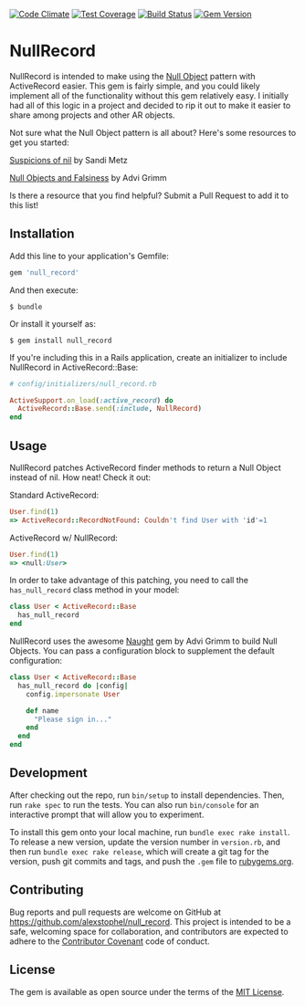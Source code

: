 [![Code Climate](https://codeclimate.com/github/alexstophel/null_record/badges/gpa.svg)](https://codeclimate.com/github/alexstophel/null_record)
[![Test Coverage](https://codeclimate.com/github/alexstophel/null_record/badges/coverage.svg)](https://codeclimate.com/github/alexstophel/null_record/coverage)
[![Build Status](https://travis-ci.org/alexstophel/null_record.svg?branch=master)](https://travis-ci.org/alexstophel/null_record)
[![Gem Version](https://badge.fury.io/rb/null_record.svg)](https://badge.fury.io/rb/null_record)

# NullRecord

NullRecord is intended to make using the [Null
Object](https://en.wikipedia.org/wiki/Null_Object_pattern) pattern with
ActiveRecord easier. This gem is fairly simple, and you could likely implement
all of the functionality without this gem relatively easy. I initially had all
of this logic in a project and decided to rip it out to make it easier to share
among projects and other AR objects.

Not sure what the Null Object pattern is all about? Here's some resources to get
you started:

[Suspicions of nil](http://www.sandimetz.com/blog/2014/12/19/suspicions-of-nil)
by Sandi Metz

[Null Objects and
Falsiness](http://devblog.avdi.org/2011/05/30/null-objects-and-falsiness/) by
Advi Grimm

Is there a resource that you find helpful? Submit a Pull Request to add it to
this list!

## Installation

Add this line to your application's Gemfile:

```ruby
gem 'null_record'
```

And then execute:

    $ bundle

Or install it yourself as:

    $ gem install null_record

If you're including this in a Rails application, create an initializer to
include NullRecord in ActiveRecord::Base:

```ruby
# config/initializers/null_record.rb

ActiveSupport.on_load(:active_record) do
  ActiveRecord::Base.send(:include, NullRecord)
end
```

## Usage

NullRecord patches ActiveRecord finder methods to return a Null Object instead
of nil. How neat! Check it out:

Standard ActiveRecord:

```ruby
User.find(1)
=> ActiveRecord::RecordNotFound: Couldn't find User with 'id'=1
```

ActiveRecord w/ NullRecord:

```ruby
User.find(1)
=> <null:User>
```

In order to take advantage of this patching, you need to call the 
`has_null_record` class method in your model:

```ruby
class User < ActiveRecord::Base
  has_null_record
end
```

NullRecord uses the awesome [Naught](https://github.com/avdi/naught) gem by Advi
Grimm to build Null Objects. You can pass a configuration block to supplement
the default configuration:

```ruby
class User < ActiveRecord::Base
  has_null_record do |config|
    config.impersonate User

    def name
      "Please sign in..."
    end
  end
end
```

## Development

After checking out the repo, run `bin/setup` to install dependencies. Then, run `rake spec` to run the tests. You can also run `bin/console` for an interactive prompt that will allow you to experiment.

To install this gem onto your local machine, run `bundle exec rake install`. To release a new version, update the version number in `version.rb`, and then run `bundle exec rake release`, which will create a git tag for the version, push git commits and tags, and push the `.gem` file to [rubygems.org](https://rubygems.org).

## Contributing

Bug reports and pull requests are welcome on GitHub at https://github.com/alexstophel/null_record. This project is intended to be a safe, welcoming space for collaboration, and contributors are expected to adhere to the [Contributor Covenant](http://contributor-covenant.org) code of conduct.

## License

The gem is available as open source under the terms of the [MIT License](http://opensource.org/licenses/MIT).

